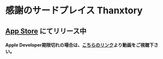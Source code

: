 # 感謝のサードプレイス Thanxtory
    
## [App Store](https://apps.apple.com/jp/app/thanxtory/id1613315043) にてリリース中
#### Apple Developer期限切れの場合は、[こちらのリンク](https://twitter.com/hiroshu_diary/status/1509675751271927810?s=21)より動画をご視聴下さい。
